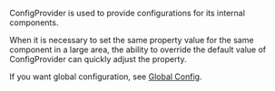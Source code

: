 ConfigProvider is used to provide configurations for its internal components.

When it is necessary to set the same property value for the same component in a large area, the ability to override the default value of ConfigProvider can quickly adjust the property.

If you want global configuration, see [Global Config](/zh-CN/guides/global).
